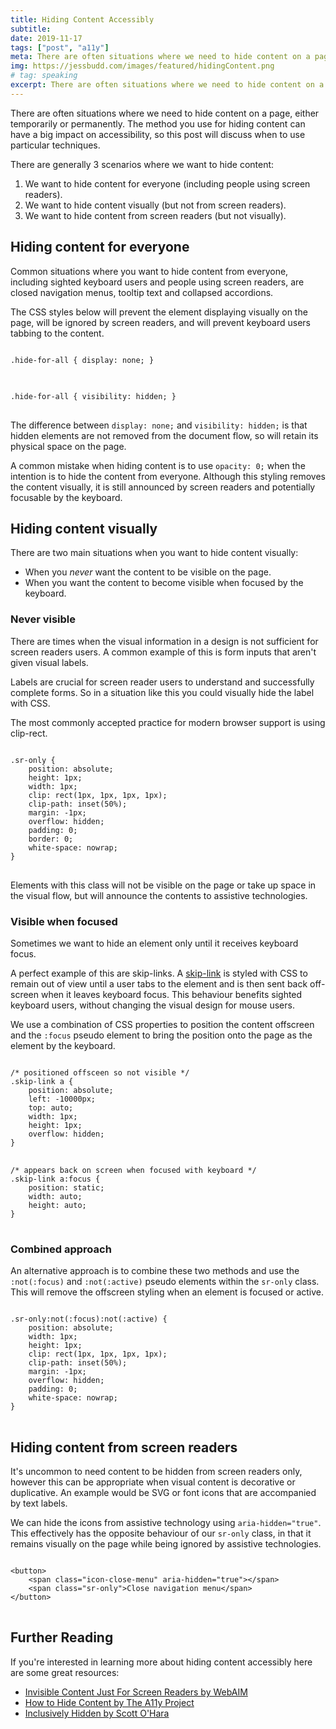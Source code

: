 ```yaml
---
title: Hiding Content Accessibly
subtitle:
date: 2019-11-17
tags: ["post", "a11y"]
meta: There are often situations where we need to hide content on a page, here's how to do it accessibily.
img: https://jessbudd.com/images/featured/hidingContent.png
# tag: speaking
excerpt: There are often situations where we need to hide content on a page, either temporarily or permanently. The method you use for hiding content can have a big impact on accessibility, so this post will discuss when to use particular techniques...
---
```


<p class="subtitle">There are often situations where we need to hide content on a page, either temporarily or permanently. The method you use for hiding content can have a big impact on accessibility, so this post will discuss when to use particular techniques.</p>

<!--
I want to quickly cover some of those situations, and which method would be appropriate to ensure web accessibility.  -->

<!-- If you're new to accessibility, I recommend checking out <a href="#">Microsoft's What Is Inclusive Design</a>. -->

There are generally 3 scenarios where we want to hide content:

1. We want to hide content for everyone (including people using screen readers).
1. We want to hide content visually (but not from screen readers).
1. We want to hide content from screen readers (but not visually).

## Hiding content for everyone

<!-- ### Usecase: -->

Common situations where you want to hide content from everyone, including sighted keyboard users and people using screen readers, are closed navigation menus, tooltip text and collapsed accordions.

The CSS styles below will prevent the element displaying visually on the page, will be ignored by screen readers, and will prevent keyboard users tabbing to the content.

<!-- ### Method: -->
<pre>
<code class="language-css">
.hide-for-all { display: none; }
</code>
</pre>

<pre>
<code class="language-css">
.hide-for-all { visibility: hidden; }
</code>
</pre>

The difference between `display: none;` and `visibility: hidden;` is that hidden elements are not removed from the document flow, so will retain its physical space on the page.

A common mistake when hiding content is to use `opacity: 0;` when the intention is to hide the content from everyone. Although this styling removes the content visually, it is still announced by screen readers and potentially focusable by the keyboard.

## Hiding content visually

There are two main situations when you want to hide content visually:

- When you _never_ want the content to be visible on the page.
- When you want the content to become visible when focused by the keyboard.

### Never visible

There are times when the visual information in a design is not sufficient for screen readers users. A common example of this is form inputs that aren't given visual labels.

Labels are crucial for screen reader users to understand and successfully complete forms. So in a situation like this you could visually hide the label with CSS.

The most commonly accepted practice for modern browser support is using clip-rect.

<pre>
<code class="language-css">
.sr-only {
    position: absolute;
    height: 1px;
    width: 1px;
    clip: rect(1px, 1px, 1px, 1px);
    clip-path: inset(50%);
    margin: -1px;
    overflow: hidden;
    padding: 0;
    border: 0;
    white-space: nowrap;
}
</code>
</pre>

Elements with this class will not be visible on the page or take up space in the visual flow, but will announce the contents to assistive technologies.

### Visible when focused

Sometimes we want to hide an element only until it receives keyboard focus.

A perfect example of this are skip-links. A [skip-link](https://webaim.org/techniques/skipnav/) is styled with CSS to remain out of view until a user tabs to the element and is then sent back off-screen when it leaves keyboard focus. This behaviour benefits sighted keyboard users, without changing the visual design for mouse users.

<!-- ### Method - Visble when focused: -->

We use a combination of CSS properties to position the content offscreen and the `:focus` pseudo element to bring the position onto the page as the element by the keyboard.

<pre style="margin-bottom:0;">
<code class="language-css">
/* positioned offsceen so not visible */
.skip-link a {
    position: absolute;
    left: -10000px;
    top: auto;
    width: 1px;
    height: 1px;
    overflow: hidden;
}
</code>
</pre>
<pre style="margin-top:0">
<code class="language-css">
/* appears back on screen when focused with keyboard */
.skip-link a:focus { 
    position: static; 
    width: auto; 
    height: auto;
}
</code>
</pre>

### Combined approach

An alternative approach is to combine these two methods and use the `:not(:focus)` and `:not(:active)` pseudo elements within the `sr-only` class. This will remove the offscreen styling when an element is focused or active.

<pre>
<code class="language-css">
.sr-only:not(:focus):not(:active) {
    position: absolute;
    width: 1px;
    height: 1px;
    clip: rect(1px, 1px, 1px, 1px);
    clip-path: inset(50%);
    margin: -1px;
    overflow: hidden;
    padding: 0;
    white-space: nowrap;
}
</code>
</pre>

## Hiding content from screen readers

<!-- ### Usecase: -->

It's uncommon to need content to be hidden from screen readers only, however this can be appropriate when visual content is decorative or duplicative. An example would be SVG or font icons that are accompanied by text labels.

We can hide the icons from assistive technology using `aria-hidden="true"`. This effectively has the opposite behaviour of our `sr-only` class, in that it remains visually on the page while being ignored by assistive technologies.

<!-- ### Method: -->

<pre>
<code class="language-markup">
&lt;button>
    &lt;span class="icon-close-menu" aria-hidden="true">&lt;&sol;span> 
    &lt;span class="sr-only">Close navigation menu&lt;&sol;span>
&lt;/button>
</code>
</pre>

## Further Reading

If you're interested in learning more about hiding content accessibly here are some great resources:

- [Invisible Content Just For Screen Readers by WebAIM](https://webaim.org/techniques/css/invisiblecontent/)
- [How to Hide Content by The A11y Project](https://a11yproject.com/posts/how-to-hide-content/)
- [Inclusively Hidden by Scott O'Hara](https://www.scottohara.me/blog/2017/04/14/inclusively-hidden.html)
